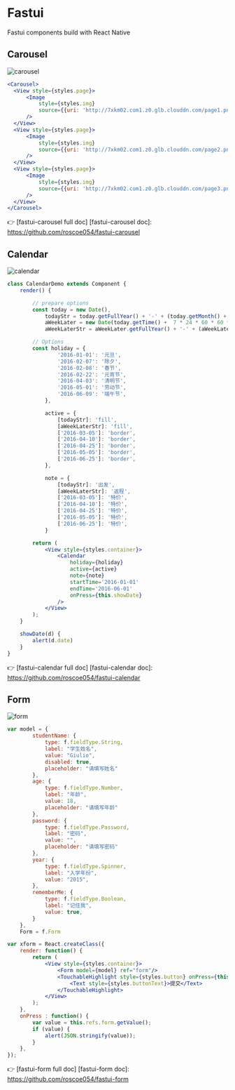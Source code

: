 # Fastui
Fastui components build with React Native

## Carousel
![carousel](https://raw.githubusercontent.com/roscoe054/fastui-carousel/master/demo.gif)
```jsx
<Carousel>
  <View style={styles.page}>
      <Image
          style={styles.img}
          source={{uri: 'http://7xkm02.com1.z0.glb.clouddn.com/page1.png'}}
      />
  </View>
  <View style={styles.page}>
      <Image
          style={styles.img}
          source={{uri: 'http://7xkm02.com1.z0.glb.clouddn.com/page2.png'}}
      />
  </View>
  <View style={styles.page}>
      <Image
          style={styles.img}
          source={{uri: 'http://7xkm02.com1.z0.glb.clouddn.com/page3.png'}}
      />
  </View>
</Carousel>
```
👉 [fastui-carousel full doc]
[fastui-carousel doc]: https://github.com/roscoe054/fastui-carousel

## Calendar
![calendar](https://raw.githubusercontent.com/roscoe054/fastui-calendar/master/demo.gif)
```jsx
class CalendarDemo extends Component {
    render() {

        // prepare options
        const today = new Date(),
            todayStr = today.getFullYear() + '-' + (today.getMonth() + 1) + '-' + today.getDate(),
            aWeekLater = new Date(today.getTime() +  7 * 24 * 60 * 60 * 1000),
            aWeekLaterStr = aWeekLater.getFullYear() + '-' + (aWeekLater.getMonth() + 1) + '-' + aWeekLater.getDate()

        // Options
        const holiday = {
                '2016-01-01': '元旦',
                '2016-02-07': '除夕',
                '2016-02-08': '春节',
                '2016-02-22': '元宵节',
                '2016-04-03': '清明节',
                '2016-05-01': '劳动节',
                '2016-06-09': '端午节',
            },

            active = {
                [todayStr]: 'fill',
                [aWeekLaterStr]: 'fill',
                ['2016-03-05']: 'border',
                ['2016-04-10']: 'border',
                ['2016-04-25']: 'border',
                ['2016-05-05']: 'border',
                ['2016-06-25']: 'border',
            },

            note = {
                [todayStr]: '出发',
                [aWeekLaterStr]: '返程',
                ['2016-03-05']: '特价',
                ['2016-04-10']: '特价',
                ['2016-04-25']: '特价',
                ['2016-05-05']: '特价',
                ['2016-06-25']: '特价',
            }

        return (
            <View style={styles.container}>
                <Calendar
                    holiday={holiday}
                    active={active}
                    note={note}
                    startTime='2016-01-01'
                    endTime='2016-06-01'
                    onPress={this.showDate}
                />
            </View>
        );
    }

    showDate(d) {
        alert(d.date)
    }
}
```
👉 [fastui-calendar full doc]
[fastui-calendar doc]: https://github.com/roscoe054/fastui-calendar

## Form
![form](https://raw.githubusercontent.com/roscoe054/fastui-form/master/demo.gif)
```jsx
var model = {
        studentName: {
            type: f.fieldType.String,
            label: "学生姓名",
            value: "Giulio",
            disabled: true,
            placeholder: "请填写姓名"
        },
        age: {
            type: f.fieldType.Number,
            label: "年龄",
            value: 18,
            placeholder: "请填写年龄"
        },
        password: {
            type: f.fieldType.Password,
            label: "密码",
            value: "",
            placeholder: "请填写密码"
        },
        year: {
            type: f.fieldType.Spinner,
            label: "入学年份",
            value: "2015",
        },
        rememberMe: {
            type: f.fieldType.Boolean,
            label: "记住我",
            value: true,
        }
    },
    Form = f.Form

var xform = React.createClass({
    render: function() {
        return (
            <View style={styles.container}>
                <Form model={model} ref="form"/>
                <TouchableHighlight style={styles.button} onPress={this.onPress} underlayColor='#68CBE0'>
                    <Text style={styles.buttonText}>提交</Text>
                </TouchableHighlight>
            </View>
        );
    },
    onPress : function() {
        var value = this.refs.form.getValue();
        if (value) { 
            alert(JSON.stringify(value)); 
        }
    },
});
```
👉 [fastui-form full doc]
[fastui-form doc]: https://github.com/roscoe054/fastui-form
